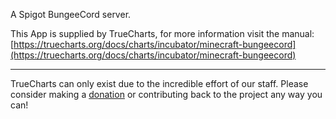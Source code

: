 A Spigot BungeeCord server.

This App is supplied by TrueCharts, for more information visit the manual: [https://truecharts.org/docs/charts/incubator/minecraft-bungeecord](https://truecharts.org/docs/charts/incubator/minecraft-bungeecord)

---

TrueCharts can only exist due to the incredible effort of our staff.
Please consider making a [donation](https://truecharts.org/docs/about/sponsor) or contributing back to the project any way you can!
